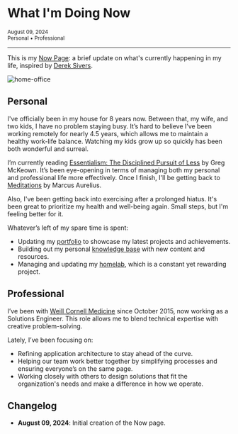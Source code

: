 <!--markdownlint-disable-->

# What I'm Doing Now

<small>
<i class="fa-regular fa-calendar-lines-pen"></i> August 09, 2024
<br>
<i class="fa-regular fa-tags"></i> Personal • Professional
</small>

---

This is my [Now Page]: a brief update on what's currently happening in my life, inspired by [Derek Sivers].

![home-office](https://cdn.levine.io/uploads/portfolio/public/images/home-office.webp)

## Personal

I've officially been in my house for 8 years now. Between that, my wife, and two kids, I have no problem staying busy. It’s hard to believe I’ve been working remotely for nearly 4.5 years, which allows me to maintain a healthy work-life balance. Watching my kids grow up so quickly has been both wonderful and surreal.

I’m currently reading [Essentialism: The Disciplined Pursuit of Less] by Greg McKeown. It’s been eye-opening in terms of managing both my personal and professional life more effectively. Once I finish, I'll be getting back to [Meditations] by Marcus Aurelius.

Also, I've been getting back into exercising after a prolonged hiatus. It's been great to prioritize my health and well-being again. Small steps, but I'm feeling better for it.

Whatever’s left of my spare time is spent:

* Updating my [portfolio] to showcase my latest projects and achievements.
* Building out my personal [knowledge base] with new content and resources.
* Managing and updating my [homelab], which is a constant yet rewarding project.

## Professional

I’ve been with [Weill Cornell Medicine] since October 2015, now working as a Solutions Engineer. This role allows me to blend technical expertise with creative problem-solving.

Lately, I’ve been focusing on:

* Refining application architecture to stay ahead of the curve.
* Helping our team work better together by simplifying processes and ensuring everyone’s on the same page.
* Working closely with others to design solutions that fit the organization's needs and make a difference in how we operate.

## Changelog

* **August 09, 2024**: Initial creation of the Now page.

  [now page]: https://nownownow.com/about
  [Essentialism: The Disciplined Pursuit of Less]: https://gregmckeown.com/books/essentialism/
  [portfolio]: https://dave.levine.io
  [knowledge base]: https://kb.levine.io
  [homelab]: https://cdn.levine.io/uploads/images/gallery/2023-11/network-diagram-1.png
  [Weill Cornell Medicine]: https://weill.cornell.edu/
  [Derek Sivers]: https://sive.rs/now
  [Meditations]: https://en.wikipedia.org/wiki/Meditations